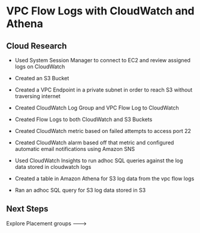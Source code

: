 <!-- This is a template you can use for quick progress days. It removes a lot of the steps we encourage you to share in the longer template 000-DAY-ARTICLE-LONG-TEMPLATE.MD-->

# VPC Flow Logs with CloudWatch and Athena

## Cloud Research

- Used System Session Manager to connect to EC2 and review assigned logs on CloudWatch

- Created an S3 Bucket

- Created a VPC Endpoint in a private subnet in order to reach S3 without traversing internet

- Created CloudWatch Log Group and VPC Flow Log to CloudWatch

- Created Flow Logs to both CloudWatch and S3 Buckets 

- Created CloudWatch metric based on failed attempts to access port 22

- Created CloudWatch alarm based off that metric and configured automatic email notifications using Amazon SNS

- Used CloudWatch Insights to run adhoc SQL queries against the log data stored in cloudwatch logs

- Created a table in Amazon Athena for S3 log data from the vpc flow logs 

- Ran an adhoc SQL query for S3 log data stored in S3

## Next Steps

Explore Placement groups --->